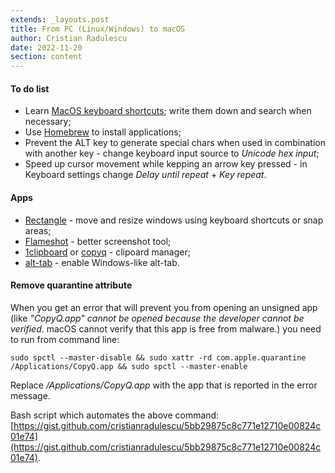 ```yaml
---
extends: _layouts.post
title: From PC (Linux/Windows) to macOS
author: Cristian Radulescu
date: 2022-11-20
section: content
---
```


#### To do list
- Learn [MacOS keyboard shortcuts](https://support.apple.com/en-us/HT201236); write them down and search when necessary;
- Use [Homebrew](https://brew.sh) to install applications;
- Prevent the ALT key to generate special chars when used in combination with another key - change keyboard input source to _Unicode hex input_;
- Speed up cursor movement while kepping an arrow key pressed - in Keyboard settings change _Delay until repeat_ + _Key repeat_.

#### Apps
- [Rectangle](https://formulae.brew.sh/cask/rectangle#default) - move and resize windows using keyboard shortcuts or snap areas;
- [Flameshot](https://formulae.brew.sh/cask/flameshot#default) - better screenshot tool;
- [1clipboard](https://formulae.brew.sh/cask/1clipboard#default) or [copyq](https://formulae.brew.sh/cask/copyq#default) - clipoard manager;
- [alt-tab](https://formulae.brew.sh/cask/alt-tab#default) - enable Windows-like alt-tab.


#### Remove quarantine attribute
When you get an error that will prevent you from opening an unsigned app (like _"CopyQ.app" cannot be opened because the developer cannot be verified_. macOS cannot verify that this app is free from malware.) you need to run from command line:
```shell
sudo spctl --master-disable && sudo xattr -rd com.apple.quarantine /Applications/CopyQ.app && sudo spctl --master-enable
```
Replace _/Applications/CopyQ.app_ with the app that is reported in the error message.

Bash script which automates the above command: [https://gist.github.com/cristianradulescu/5bb29875c8c771e12710e00824c01e74](https://gist.github.com/cristianradulescu/5bb29875c8c771e12710e00824c01e74).